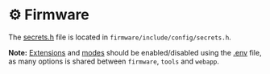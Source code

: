 # ⚙️ Firmware

The [secrets.h](include/config/secrets.h) file is located in `firmware/include/config/secrets.h`.

**Note:** [Extensions](https://github.com/VIPnytt/Frekvens/wiki/Extensions) and [modes](https://github.com/VIPnytt/Frekvens/wiki/Modes) should be enabled/disabled using the [.env](../.env) file, as many options is shared between `firmware`, `tools` and `webapp`.

